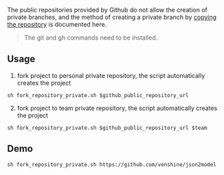 The public repositories provided by Github do not allow the creation of private branches, and the method of creating a private branch by [copying the repository](https://docs.github.com/en/repositories/creating-and-managing-repositories/duplicating-a-repository) is documented here.

> The git and gh commands need to be installed.

## Usage
1. fork project to personal private repository, the script automatically creates the project
```
sh fork_repository_private.sh $github_public_repository_url
```
2. fork project to team private repository, the script automatically creates the project
```
sh fork_repository_private.sh $github_public_repository_url $team
```

## Demo
```
sh fork_repository_private.sh https://github.com/venshine/json2model
```
